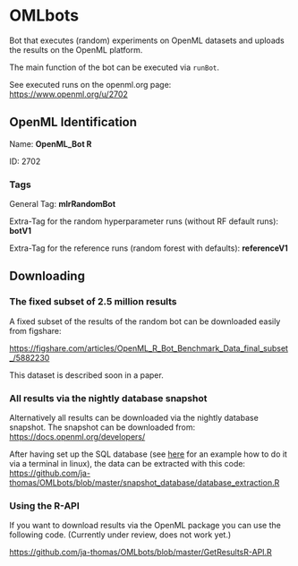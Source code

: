 # OMLbots

Bot that executes (random) experiments on OpenML datasets and uploads the results on the OpenML platform. 

The main function of the bot can be executed via `runBot`. 

See executed runs on the openml.org page: https://www.openml.org/u/2702

## OpenML Identification

Name: **OpenML_Bot R**

ID: 2702

### Tags

General Tag: **mlrRandomBot**

Extra-Tag for the random hyperparameter runs (without RF default runs): **botV1**

Extra-Tag for the reference runs (random forest with defaults): **referenceV1**

## Downloading

### The fixed subset of 2.5 million results

A fixed subset of the results of the random bot can be downloaded easily from figshare: 

https://figshare.com/articles/OpenML_R_Bot_Benchmark_Data_final_subset_/5882230

This dataset is described soon in a paper. 

### All results via the nightly database snapshot

Alternatively all results can be downloaded via the nightly database snapshot.
The snapshot can be downloaded from: https://docs.openml.org/developers/

After having set up the SQL database (see [here](https://github.com/ja-thomas/OMLbots/blob/master/snapshot_database/readme_download) for an example how to do it via a terminal in linux), the data can be extracted with this code: https://github.com/ja-thomas/OMLbots/blob/master/snapshot_database/database_extraction.R

### Using the R-API

If you want to download results via the OpenML package you can use the following code. (Currently under review, does not work yet.)

https://github.com/ja-thomas/OMLbots/blob/master/GetResultsR-API.R
